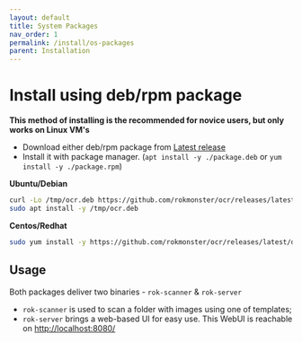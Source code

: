 ```yaml
---
layout: default
title: System Packages
nav_order: 1
permalink: /install/os-packages
parent: Installation
---
```


# Install using deb/rpm package

**This method of installing is the recommended for novice users, but only works on Linux VM's**

- Download either deb/rpm package from [Latest release](https://github.com/rokmonster/ocr/releases/latest/) 
- Install it with package manager. (`apt install -y ./package.deb` or `yum install -y ./package.rpm`)

**Ubuntu/Debian**

```bash
curl -Lo /tmp/ocr.deb https://github.com/rokmonster/ocr/releases/latest/download/ocr.deb
sudo apt install -y /tmp/ocr.deb
```

**Centos/Redhat**

```bash
sudo yum install -y https://github.com/rokmonster/ocr/releases/latest/download/ocr.rpm
```

## Usage

Both packages deliver two binaries - `rok-scanner` & `rok-server`

- `rok-scanner` is used to scan a folder with images using one of templates;
- `rok-server` brings a web-based UI for easy use. This WebUI is reachable on [http://localhost:8080/](http://localhost:8080/)